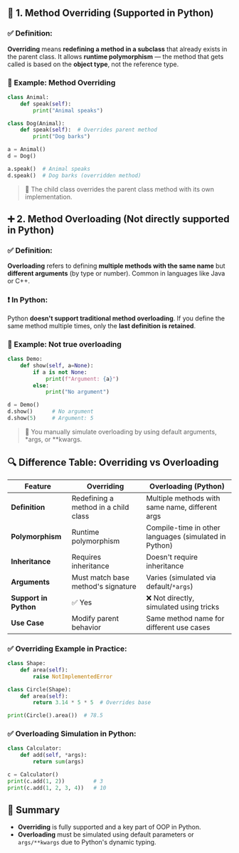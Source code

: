 ## 🔁 1. **Method Overriding** (Supported in Python)

### ✅ Definition:

**Overriding** means **redefining a method in a subclass** that already exists in the parent class. It allows **runtime polymorphism** — the method that gets called is based on the **object type**, not the reference type.

### 🧪 Example: Method Overriding

```python
class Animal:
    def speak(self):
        print("Animal speaks")

class Dog(Animal):
    def speak(self):  # Overrides parent method
        print("Dog barks")

a = Animal()
d = Dog()

a.speak()  # Animal speaks
d.speak()  # Dog barks (overridden method)

```

> 🔹 The child class overrides the parent class method with its own implementation.
> 

## ➕ 2. **Method Overloading** (Not directly supported in Python)

### ✅ Definition:

**Overloading** refers to defining **multiple methods with the same name** but **different arguments** (by type or number). Common in languages like Java or C++.

### ❗ In Python:

Python **doesn't support traditional method overloading**. If you define the same method multiple times, only the **last definition is retained**.

### 🧪 Example: Not true overloading

```python
class Demo:
    def show(self, a=None):
        if a is not None:
            print(f"Argument: {a}")
        else:
            print("No argument")

d = Demo()
d.show()      # No argument
d.show(5)     # Argument: 5

```

> 🔹 You manually simulate overloading by using default arguments, *args, or **kwargs.
> 

## 🔍 Difference Table: Overriding vs Overloading

| Feature | **Overriding** | **Overloading (Python)** |
| --- | --- | --- |
| **Definition** | Redefining a method in a child class | Multiple methods with same name, different args |
| **Polymorphism** | Runtime polymorphism | Compile-time in other languages (simulated in Python) |
| **Inheritance** | Requires inheritance | Doesn't require inheritance |
| **Arguments** | Must match base method's signature | Varies (simulated via default/`*args`) |
| **Support in Python** | ✅ Yes | ❌ Not directly, simulated using tricks |
| **Use Case** | Modify parent behavior | Same method name for different use cases |

### ✅ Overriding Example in Practice:

```python
class Shape:
    def area(self):
        raise NotImplementedError

class Circle(Shape):
    def area(self):
        return 3.14 * 5 * 5  # Overrides base

print(Circle().area())  # 78.5

```

### ✅ Overloading Simulation in Python:

```python
class Calculator:
    def add(self, *args):
        return sum(args)

c = Calculator()
print(c.add(1, 2))         # 3
print(c.add(1, 2, 3, 4))   # 10

```

## 🎯 Summary

- **Overriding** is fully supported and a key part of OOP in Python.
- **Overloading** must be simulated using default parameters or `args/**kwargs` due to Python's dynamic typing.